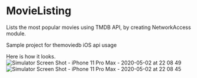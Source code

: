 # MovieListing
Lists the most popular movies using TMDB API, by creating NetworkAccess module. 

Sample project for themoviedb iOS api usage 

Here is how it looks. 
![Simulator Screen Shot - iPhone 11 Pro Max - 2020-05-02 at 22 08 49](https://user-images.githubusercontent.com/21290914/80872374-8b7d2500-8cc2-11ea-886b-7d8c9e857da1.png)
![Simulator Screen Shot - iPhone 11 Pro Max - 2020-05-02 at 22 08 45](https://user-images.githubusercontent.com/21290914/80872376-9041d900-8cc2-11ea-864c-d400265af616.png)

